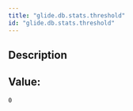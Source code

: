 ```yaml
---
title: "glide.db.stats.threshold"
id: "glide.db.stats.threshold"
---
```

## Description



## Value: 
```
0
```